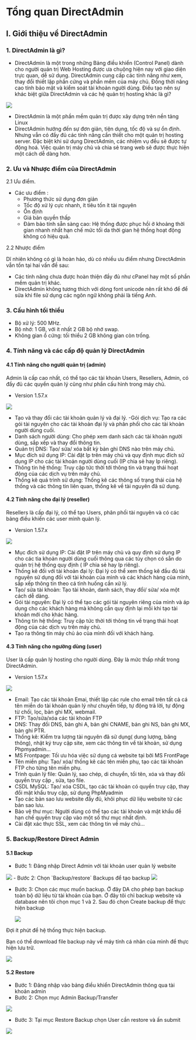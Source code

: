 # Tổng quan DirectAdmin
## I. Giới thiệu về DirectAdmin
### 1. DirectAdmin là gì?

 - DirectAdmin là một trong những Bảng điều khiển (Control Panel) dành cho người quản trị Web Hosting được ưa chuộng hiện nay với giao diện trực quan, dễ sử dụng. DirectAdmin cung cấp các tính năng như xem, thay đổi thiết lập phần cứng và phần mềm của máy chủ. Đồng thời nâng cao tính bảo mật và kiểm soát tài khoản người dùng. Điều tạo nên sự khác biệt giữa DirectAdmin và các hệ quản trị hosting khác là gì? 

<img src="https://github.com/thang290298/work-Document/blob/master/Images/DirectAdmin/directadmin-la-gi-khai-niem-ve-directadmin.jpg?raw=true">

 - DirectAdmin là một phần mềm quản trị được xây dựng trên nền tảng Linux
 - DirectAdmin hướng đến sự đơn giản, tiện dụng, tốc độ và sự ổn định. Nhưng vẫn có đầy đủ các tính năng cần thiết cho một quản trị hosting server. Đặc biệt khi sử dụng DirectAdmin, các nhiệm vụ đều sẽ được tự động hoá. Việc quản trị máy chủ và chia sẻ trang web sẽ được thực hiện một cách dễ dàng hơn.
### 2. Ưu và Nhược điểm của DirectAdmin
2.1 Ưu điểm.
- Các ưu điểm :
   - Phương thức sử dụng đơn giản
   - Tốc độ xử lý cực nhanh, ít tiêu tốn ít tài nguyên
   - Ổn định
   - Giá bản quyền thấp
   - Đảm bảo tính sẵn sàng cao: Hệ thống được phục hồi ở khoảng thời gian nhanh nhất hạn chế mức tối da thời gian hệ thống hoạt động không có hiệu quả.


2.2 Nhược điểm

Dĩ nhiên không có gì là hoàn hảo, dù có nhiều ưu điểm nhưng DirectAdmin vẫn tồn tại hai vấn đề sau:
  - Các tính năng chưa được hoàn thiện đầy đủ như cPanel hay một số phần mềm quản trị khác.
  - DirectAdmin không tương thích với dòng font unicode nên rất khó để để sửa khi file sử dụng các ngôn ngữ không phải là tiếng Anh.
### 3. Cấu hình tối thiểu
- Bộ xử lý: 500 MHz.
- Bộ nhớ: 1 GB, với ít nhất 2 GB bộ nhớ swap.
- Không gian ổ cứng: tối thiểu 2 GB không gian còn trống.
### 4. Tính năng và các cấp độ quản lý DirectAdmin
#### 4.1 Tính năng cho người quản trị (admin)
Admin là cấp cao nhất, có thể tạo các tài khoản Users, Resellers, Admin, có đầy đủ các quyền quản lý cũng như phần cấu hình trong máy chủ.
- Version 1.57.x
<img src="https://image.prntscr.com/image/0kXJ36YOQ5Syb_am-Z3soA.png">




   - Tạo và thay đổi các tài khoản quản lý và đại lý.
   -Gói dịch vụ: Tạo ra các gói tài nguyên cho các tài khoản đại lý và phân phối cho các tài khoản người dùng cuối.
   - Danh sách người dùng: Cho phép xem danh sách các tài khoản người dùng, sắp xếp và thay đổi thông tin.
   - Quản trị DNS: Tạo/ sửa/ xóa bất kỳ bản ghi DNS nào trên máy chủ.
   - Mục đích sử dụng IP: Cài đặt Ip trên máy chủ và quy định mục đích sử dụng IP cho các tài khoản người dùng cuối (IP chia sẻ hay Ip riêng).
   - Thông tin hệ thống: Truy cập tức thời tới thông tin và trạng thái hoạt động của các dịch vụ trên máy chủ.
   - Thống kê quá trình sử dụng: Thống kê các thông số trạng thái của hệ thống và các thông tin liên quan, thống kê về tài nguyên đã sử dụng.
#### 4.2 Tính năng cho đại lý (reseller)
Resellers là cấp đại lý, có thể tạo Users, phân phối tài nguyên và có các bảng điều khiển các user mình quản lý.
- Version 1.57.x
<img src="https://image.prntscr.com/image/EtySmESZTp60HGaYUzQ6uw.png">



   - Mục đích sử dụng IP: Cài đặt IP trên máy chủ và quy định sử dụng IP cho các tìa khoản người dùng cuối thông qua các tùy chọn có sẵn do quản trị hệ thống quy định ( IP chia sẻ hay Ip riêng).
   - Thống kê đối với tài khoản đại lý: Đại lý có thể xem thống kê đầu đủ tài nguyên sử dụng đối với tài khoản của mình và các khách hàng của mình, sắp xếp thông tin theo cá tình huống cần xử lý.
   - Tạo/ sửa tài khoản: Tạo tài khoản, danh sách, thay đổi/ sửa/ xóa một cách dễ dàng.
   - Gói tài nguyên: Đại lý có thể tạo các gói tài nguyên riêng của mình và áp dụng cho các khách hàng mà không cần quy định lại mỗi khi tạo tài khoản mới cho khác hàng.
   - Thông tin hệ thống: Truy cập tức thời tới thông tin về trạng thái hoạt động của các dịch vụ trên máy chủ.
   - Tạo ra thông tin máy chủ ảo của mình đối với khách hàng.
#### 4.3 Tính năng cho ngường dùng (user)
User là cấp quản lý hosting cho người dùng. Đây là mức thấp nhất trong DirectAdmin.
- Version 1.57.x
<img src="https://image.prntscr.com/image/Dl9SeOzpQk_so2HCW7qZ4w.png">



   - Email: Tạo các tải khoản Emai, thiết lập các rule cho email trên tất cả cá tên miền do tài khoản quản lý như chuyển tiếp, tự động trả lời, tự động từ chối, lọc, bản ghi MX, webmail.
   - FTP: Tạo/sửa/xóa các tài khoản FTP
   - DNS: Thay đổi DNS, bản ghi A, bản ghi CNAME, bản ghi NS, bản ghi MX, bản ghi PTR.
   - Thống kê: Kiểm tra lượng tài nguyên đã sử dụng( dung lượng, băng thông), nhật ký truy cập site, xem các thông tin về tài khoản, sử dụng Phpmyadmin…
   - MS Frontpage: Tối ưu hóa việc sử dụng cá website tại bởi MS FrontPage
   - Tên miền phụ: Tạo/ xóa/ thống kê các tên miền phụ, tạo các tài khoản FTP cho từng tên miền phụ.
   - Trình quản lý file: Quản lý, sao chép, di chuyển, tổi tên, xóa và thay đổi quyền truy cập , sửa, tạo file.
   - CSDL MySQL: Tạo/ xóa CSDL, tạo các tài khoản có quyền truy cập, thay đổi mật khẩu truy cập, sử dụng PhpMyadmin
   - Tạo các bản sao lưu website đầy đủ, khôi phục dữ liệu website từ các bản sao lưu.
   - Bảo vệ thư mục: Người dùng có thể tạo các tài khoản và mật khẩu để hạn chế quyền truy cập vào một số thư mục nhất định.
   - Cài đặt xác thực SSL, xem các thông tin về máy chủ…
### 5. Backup/Restore Direct Admin
#### 5.1 Backup
- Bước 1: Đăng nhập Direct Admin với tài khoản user quản lý website
<img src="https://image.prntscr.com/image/AVg_NH7MRzeNYCAjXP-O_w.png">
- Bước 2: Chọn `Backup/restore` Backups để tạo backup
<img src="https://image.prntscr.com/image/wH_L7KAqTj64lA7TxrmDWA.png">

- Bước 3: Chọn các mục muốn backup. Ở đây DA cho phép bạn backup toàn bộ dữ liệu từ tài khoản của bạn. Ở đây tôi chỉ backup website và database nên tôi chọn mục 1 và 2. Sau đó chọn Create backup để thực hiện backup

    <img src="https://image.prntscr.com/image/twInhExoScyGNkrJyUDHBQ.png">

Đợi ít phút để hệ thống thực hiện backup.

Bạn có thể download file backup này về máy tính cá nhân của mình để thực hiện lưu trữ.

<img src="https://image.prntscr.com/image/sGAj7GiBSJO-87cDOL_k7Q.png">


#### 5.2 Restore
- Bước 1: Đăng nhập vào bảng điều khiển DirectAdmin thông qua tài khoản admin
- Bước 2: Chọn mục Admin Backup/Transfer

<img src="https://image.prntscr.com/image/wH_L7KAqTj64lA7TxrmDWA.png">

- Bước 3: Tại mục Restore Backup chọn User cần restore và ấn submit

<img src="https://image.prntscr.com/image/IBrNlC-hQCCBxrqI7q9qHg.png">
